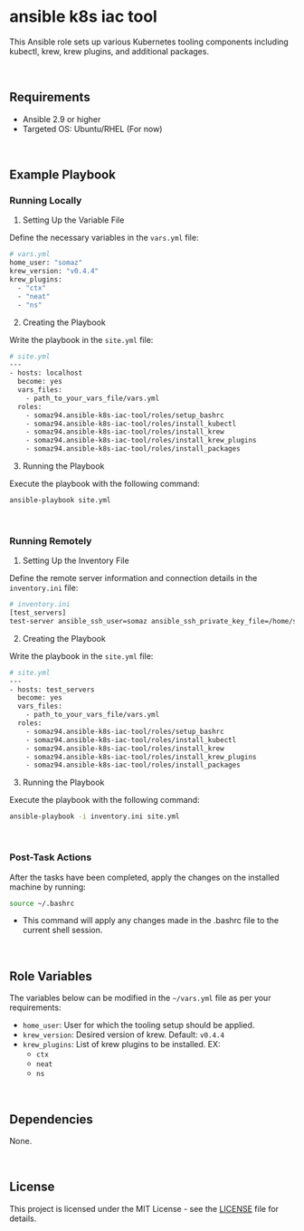 # ansible k8s iac tool

This Ansible role sets up various Kubernetes tooling components including kubectl, krew, krew plugins, and additional packages.

<br/>

## Requirements

- Ansible 2.9 or higher
- Targeted OS: Ubuntu/RHEL (For now)

<br/>

## Example Playbook

### Running Locally

1. Setting Up the Variable File

Define the necessary variables in the `vars.yml` file:
```bash
# vars.yml
home_user: "somaz"
krew_version: "v0.4.4"
krew_plugins:
  - "ctx"
  - "neat"
  - "ns"
```

2. Creating the Playbook

Write the playbook in the `site.yml` file:
```bash
# site.yml
---
- hosts: localhost
  become: yes
  vars_files:
    - path_to_your_vars_file/vars.yml
  roles:
    - somaz94.ansible-k8s-iac-tool/roles/setup_bashrc
    - somaz94.ansible-k8s-iac-tool/roles/install_kubectl
    - somaz94.ansible-k8s-iac-tool/roles/install_krew
    - somaz94.ansible-k8s-iac-tool/roles/install_krew_plugins
    - somaz94.ansible-k8s-iac-tool/roles/install_packages
```

3. Running the Playbook

Execute the playbook with the following command:
```bash
ansible-playbook site.yml
```

<br/>

### Running Remotely

1. Setting Up the Inventory File

Define the remote server information and connection details in the `inventory.ini` file:
```bash
# inventory.ini
[test_servers]
test-server ansible_ssh_user=somaz ansible_ssh_private_key_file=/home/somaz/.ssh/id_rsa_somaz94
```

2. Creating the Playbook

Write the playbook in the `site.yml` file:
```bash
# site.yml
---
- hosts: test_servers
  become: yes
  vars_files:
    - path_to_your_vars_file/vars.yml
  roles:
    - somaz94.ansible-k8s-iac-tool/roles/setup_bashrc
    - somaz94.ansible-k8s-iac-tool/roles/install_kubectl
    - somaz94.ansible-k8s-iac-tool/roles/install_krew
    - somaz94.ansible-k8s-iac-tool/roles/install_krew_plugins
    - somaz94.ansible-k8s-iac-tool/roles/install_packages
```

3. Running the Playbook

Execute the playbook with the following command:
```bash
ansible-playbook -i inventory.ini site.yml
```

<br/>

### Post-Task Actions

After the tasks have been completed, apply the changes on the installed machine by running:
```bash
source ~/.bashrc
```
- This command will apply any changes made in the .bashrc file to the current shell session.


<br/>

## Role Variables

The variables below can be modified in the `~/vars.yml` file as per your requirements:

- `home_user`: User for which the tooling setup should be applied. 
- `krew_version`: Desired version of krew. Default: `v0.4.4`
- `krew_plugins`: List of krew plugins to be installed. EX:
  - `ctx`
  - `neat`
  - `ns`

<br/>

## Dependencies

None.

<br/>

## License

This project is licensed under the MIT License - see the [LICENSE](LICENSE) file for details.

